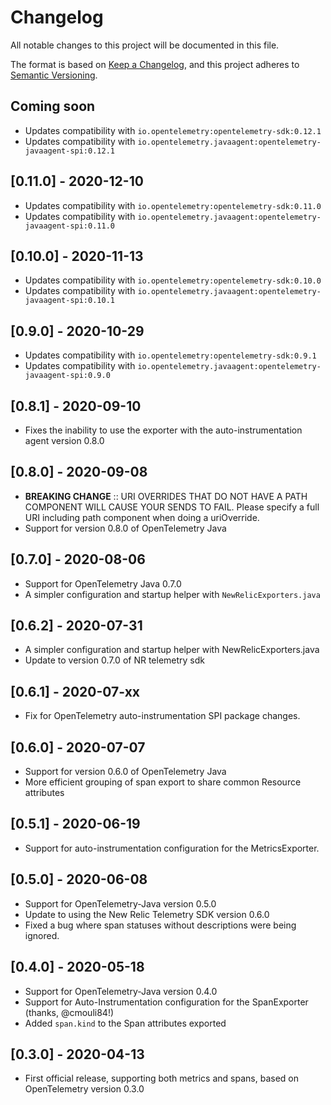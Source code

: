 # Changelog
All notable changes to this project will be documented in this file.

The format is based on [Keep a Changelog](https://keepachangelog.com/en/1.0.0/),
and this project adheres to [Semantic Versioning](https://semver.org/spec/v2.0.0.html).

## Coming soon
- Updates compatibility with `io.opentelemetry:opentelemetry-sdk:0.12.1`
- Updates compatibility with `io.opentelemetry.javaagent:opentelemetry-javaagent-spi:0.12.1`

## [0.11.0] - 2020-12-10
- Updates compatibility with `io.opentelemetry:opentelemetry-sdk:0.11.0`
- Updates compatibility with `io.opentelemetry.javaagent:opentelemetry-javaagent-spi:0.11.0`

## [0.10.0] - 2020-11-13
- Updates compatibility with `io.opentelemetry:opentelemetry-sdk:0.10.0`
- Updates compatibility with `io.opentelemetry.javaagent:opentelemetry-javaagent-spi:0.10.1`

## [0.9.0] - 2020-10-29
- Updates compatibility with `io.opentelemetry:opentelemetry-sdk:0.9.1`
- Updates compatibility with `io.opentelemetry.javaagent:opentelemetry-javaagent-spi:0.9.0`

## [0.8.1] - 2020-09-10
- Fixes the inability to use the exporter with the auto-instrumentation agent version 0.8.0

## [0.8.0] - 2020-09-08
- **BREAKING CHANGE** :: URI OVERRIDES THAT DO NOT HAVE A PATH COMPONENT WILL CAUSE YOUR SENDS TO FAIL.  Please specify a full URI including path component when doing a uriOverride.
- Support for version 0.8.0 of OpenTelemetry Java

## [0.7.0] - 2020-08-06
- Support for OpenTelemetry Java 0.7.0
- A simpler configuration and startup helper with `NewRelicExporters.java`

## [0.6.2] - 2020-07-31 
- A simpler configuration and startup helper with NewRelicExporters.java
- Update to version 0.7.0 of NR telemetry sdk

## [0.6.1] - 2020-07-xx
- Fix for OpenTelemetry auto-instrumentation SPI package changes.

## [0.6.0] - 2020-07-07
- Support for version 0.6.0 of OpenTelemetry Java
- More efficient grouping of span export to share common Resource attributes

## [0.5.1] - 2020-06-19
- Support for auto-instrumentation configuration for the MetricsExporter.

## [0.5.0] - 2020-06-08
- Support for OpenTelemetry-Java version 0.5.0
- Update to using the New Relic Telemetry SDK version 0.6.0
- Fixed a bug where span statuses without descriptions were being ignored.

## [0.4.0] - 2020-05-18
- Support for OpenTelemetry-Java version 0.4.0
- Support for Auto-Instrumentation configuration for the SpanExporter (thanks, @cmouli84!)
- Added `span.kind` to the Span attributes exported

## [0.3.0] - 2020-04-13
- First official release, supporting both metrics and spans, based on OpenTelemetry version 0.3.0


